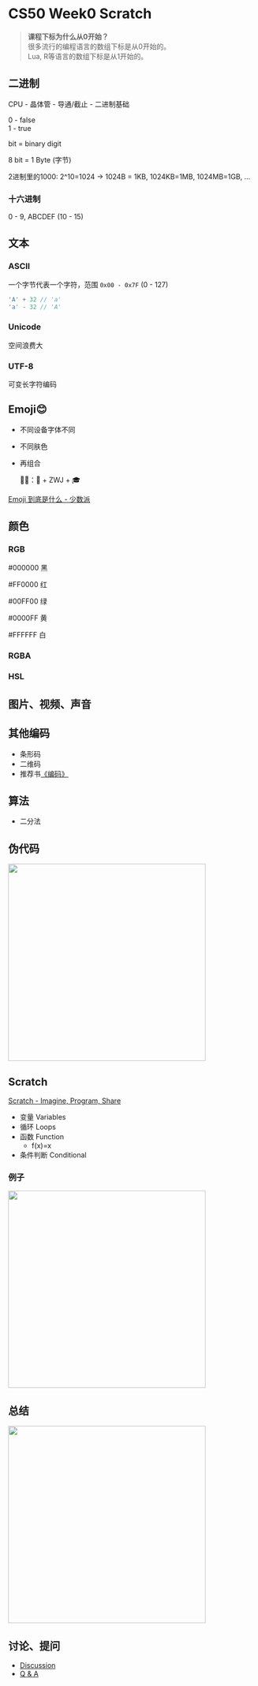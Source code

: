 # CS50 Week0 Scratch

> **课程下标为什么从0开始？**  
很多流行的编程语言的数组下标是从0开始的。  
Lua, R等语言的数组下标是从1开始的。
    

## 二进制

CPU - 晶体管 - 导通/截止 - 二进制基础

0 - false   
1 - true

bit = binary digit

8 bit = 1 Byte (字节)

2进制里的1000: 2^10=1024 → 1024B  = 1KB, 1024KB=1MB, 1024MB=1GB, …

### 十六进制

0 - 9, ABCDEF (10 - 15)

## 文本

### ASCII

一个字节代表一个字符，范围 `0x00 - 0x7F` (0 - 127)

```C
'A' + 32 // 'a'
'a' - 32 // 'A'
```

### Unicode

空间浪费大

### UTF-8

可变长字符编码

## Emoji😊

- 不同设备字体不同
- 不同肤色
- 再组合
    
    👩‍🎓：👩 + ZWJ + 🎓
    
[Emoji 到底是什么 - 少数派](https://sspai.com/post/71398)
    

## 颜色

### RGB

#000000 黑

#FF0000 红

#00FF00 绿

#0000FF 黄

#FFFFFF 白

### RGBA

### HSL

## 图片、视频、声音

## 其他编码

- 条形码
- 二维码
- 推荐书[《编码》](https://book.douban.com/subject/4822685/)

## 算法

- 二分法

## 伪代码

<img src="https://s2.loli.net/2023/07/15/WAFft4ar1pQXJxV.png" width="400" />

## Scratch

[Scratch - Imagine, Program, Share](https://scratch.mit.edu/)

- 变量 Variables
- 循环 Loops
- 函数 Function
    - f(x)=x
- 条件判断 Conditional

### 例子

<img src="https://s2.loli.net/2023/07/15/JfXxPhACZrGTsdz.png" width="400" />

## 总结

<img src="https://s2.loli.net/2023/07/15/h3vY8nUyXrGEITi.png" width="400" />

## 讨论、提问

- [Discussion](https://github.com/Xilesun/CS50x/discussions)  
- [Q & A](https://github.com/Xilesun/CS50x/discussions/categories/q-a)